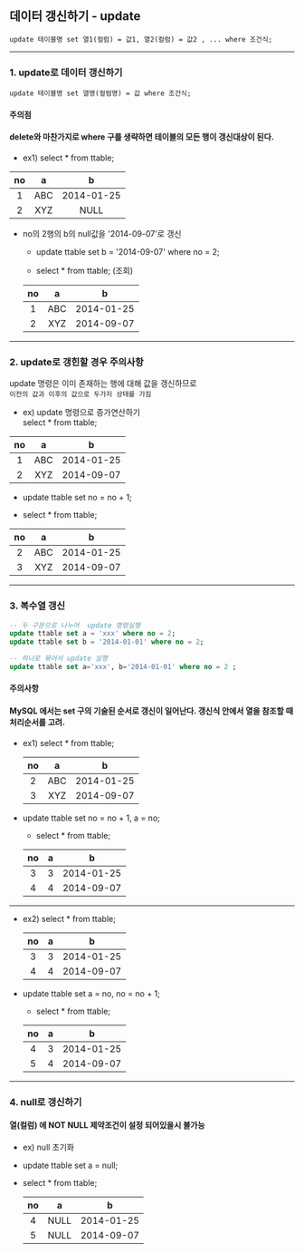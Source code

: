 ## 데이터 갱신하기 - update

```
update 테이블명 set 열1(컬럼) = 값1, 열2(컬럼) = 값2 , ... where 조건식;
```

---
### 1. update로 데이터 갱신하기
```
update 테이블명 set 열명(컬럼명) = 값 where 조건식;
```
#### 주의점
#### delete와 마찬가지로 where 구를 생략하면 테이블의 모든 행이 갱신대상이 된다.
      
  
- ex1) select * from ttable;
 
 | no | a    | b          |
 |:--:|:--:|:--:|
 |  1 | ABC  | 2014-01-25 |
 |  2 | XYZ  | NULL       |

-  no의 2행의 b의 null값을 '2014-09-07'로 갱신
   - update ttable set b = '2014-09-07' where no = 2;
   
   - select * from ttable; (조회)
   
   | no | a    | b          |
   |:--:|:--:|:--:|
   |  1 | ABC  | 2014-01-25 |
   |  2 | XYZ  | 2014-09-07 |
   
---
### 2. update로 갱힌할 경우 주의사항
 update 명령은 이미 존재하는 행에 대해 값을 갱신하므로  
 `이전의 값과 이후의 값으로 두가지 상태를 가짐`   
 
 - ex) update 명령으로 증가연산하기  
  select * from ttable;  
 
 | no | a    | b          |
 |:--:|:--:|:--:|
 |  1 | ABC  | 2014-01-25 |
 |  2 | XYZ  | 2014-09-07 |

   - update ttable set no = no + 1;
   
   - select * from ttable;
   
   | no | a    | b          |
   |:--:|:--:|:--:|
   |  2 | ABC  | 2014-01-25 |
   |  3 | XYZ  | 2014-09-07 |

--- 
### 3. 복수열 갱신

```sql
-- 두 구문으로 나누어  update 명령실행
update ttable set a = 'xxx' where no = 2;
update ttable set b = '2014-01-01' where no = 2;

-- 하나로 묶어서 update 실행
update ttable set a='xxx', b='2014-01-01' where no = 2 ;
```

#### 주의사항
#### MySQL 에서는 set 구의 기술된 순서로 갱신이 일어난다.  갱신식 안에서 열을 참조할 때 처리순서를 고려.
- ex1) select * from ttable;

   | no | a    | b          |
   |:--:|:--:|:--:|
   |  2 | ABC  | 2014-01-25 |
   |  3 | XYZ  | 2014-09-07 |

- update ttable set no = no + 1, a = no;
  - select * from ttable;
  
  | no | a    | b          |
  |:--:|:--:|:--:|
  |  3 | 3    | 2014-01-25 |
  |  4 | 4    | 2014-09-07 |

---
- ex2) select * from ttable;
  
  | no | a    | b          |
  |:--:|:--:|:--:|
  |  3 | 3    | 2014-01-25 |
  |  4 | 4    | 2014-09-07 |

- update ttable set a = no, no = no + 1;
  - select * from ttable;
  
  | no | a    | b          |
  |:--:|:--:|:--:|
  |  4 | 3    | 2014-01-25 |
  |  5 | 4    | 2014-09-07 |

--- 
### 4. null로 갱신하기
#### 열(컬럼) 에 NOT NULL 제약조건이 설정 되어있을시 불가능
- ex) null 초기화  

- update ttable set a = null;

- select * from ttable;
 
  | no | a    | b          |
  |:--:|:--:|:--:|
  |  4 | NULL | 2014-01-25 |
  |  5 | NULL | 2014-09-07 |